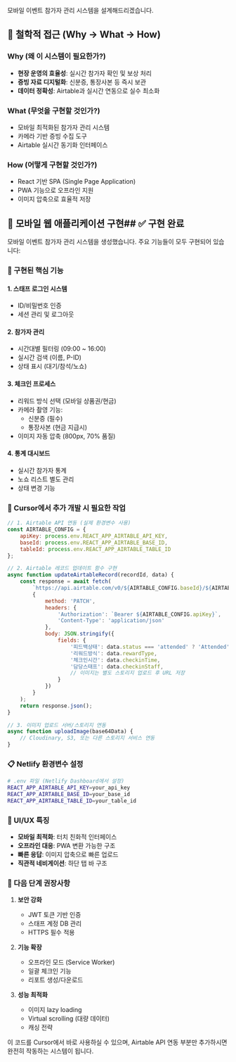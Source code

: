 모바일 이벤트 참가자 관리 시스템을 설계해드리겠습니다.

## 🎯 철학적 접근 (Why → What → How)

### Why (왜 이 시스템이 필요한가?)

- **현장 운영의 효율성**: 실시간 참가자 확인 및 보상 처리
- **증빙 자료 디지털화**: 신분증, 통장사본 등 즉시 보관
- **데이터 정확성**: Airtable과 실시간 연동으로 실수 최소화

### What (무엇을 구현할 것인가?)

- 모바일 최적화된 참가자 관리 시스템
- 카메라 기반 증빙 수집 도구
- Airtable 실시간 동기화 인터페이스

### How (어떻게 구현할 것인가?)

- React 기반 SPA (Single Page Application)
- PWA 기능으로 오프라인 지원
- 이미지 압축으로 효율적 저장

## 📱 모바일 웹 애플리케이션 구현## ✅ 구현 완료

모바일 이벤트 참가자 관리 시스템을 생성했습니다. 주요 기능들이 모두 구현되어 있습니다:

### 📱 구현된 핵심 기능

#### 1. **스태프 로그인 시스템**

- ID/비밀번호 인증
- 세션 관리 및 로그아웃

#### 2. **참가자 관리**

- 시간대별 필터링 (09:00 ~ 16:00)
- 실시간 검색 (이름, P-ID)
- 상태 표시 (대기/참석/노쇼)

#### 3. **체크인 프로세스**

- 리워드 방식 선택 (모바일 상품권/현금)
- 카메라 촬영 기능:
    - 신분증 (필수)
    - 통장사본 (현금 지급시)
- 이미지 자동 압축 (800px, 70% 품질)

#### 4. **통계 대시보드**

- 실시간 참가자 통계
- 노쇼 리스트 별도 관리
- 상태 변경 기능

### 🔧 Cursor에서 추가 개발 시 필요한 작업

```javascript
// 1. Airtable API 연동 (실제 환경변수 사용)
const AIRTABLE_CONFIG = {
    apiKey: process.env.REACT_APP_AIRTABLE_API_KEY,
    baseId: process.env.REACT_APP_AIRTABLE_BASE_ID,
    tableId: process.env.REACT_APP_AIRTABLE_TABLE_ID
};

// 2. Airtable 레코드 업데이트 함수 구현
async function updateAirtableRecord(recordId, data) {
    const response = await fetch(
        `https://api.airtable.com/v0/${AIRTABLE_CONFIG.baseId}/${AIRTABLE_CONFIG.tableId}/${recordId}`,
        {
            method: 'PATCH',
            headers: {
                'Authorization': `Bearer ${AIRTABLE_CONFIG.apiKey}`,
                'Content-Type': 'application/json'
            },
            body: JSON.stringify({
                fields: {
                    '피드백상태': data.status === 'attended' ? 'Attended' : 'No-show',
                    '리워드방식': data.rewardType,
                    '체크인시간': data.checkinTime,
                    '담당스태프': data.checkinStaff,
                    // 이미지는 별도 스토리지 업로드 후 URL 저장
                }
            })
        }
    );
    return response.json();
}

// 3. 이미지 업로드 서버/스토리지 연동
async function uploadImage(base64Data) {
    // Cloudinary, S3, 또는 다른 스토리지 서비스 연동
}
```

### 📋 Netlify 환경변수 설정

```bash
# .env 파일 (Netlify Dashboard에서 설정)
REACT_APP_AIRTABLE_API_KEY=your_api_key
REACT_APP_AIRTABLE_BASE_ID=your_base_id
REACT_APP_AIRTABLE_TABLE_ID=your_table_id
```

### 🎨 UI/UX 특징

- **모바일 최적화**: 터치 친화적 인터페이스
- **오프라인 대응**: PWA 변환 가능한 구조
- **빠른 응답**: 이미지 압축으로 빠른 업로드
- **직관적 네비게이션**: 하단 탭 바 구조

### 🚀 다음 단계 권장사항

1. **보안 강화**
    
    - JWT 토큰 기반 인증
    - 스태프 계정 DB 관리
    - HTTPS 필수 적용
2. **기능 확장**
    
    - 오프라인 모드 (Service Worker)
    - 일괄 체크인 기능
    - 리포트 생성/다운로드
3. **성능 최적화**
    
    - 이미지 lazy loading
    - Virtual scrolling (대량 데이터)
    - 캐싱 전략

이 코드를 Cursor에서 바로 사용하실 수 있으며, Airtable API 연동 부분만 추가하시면 완전히 작동하는 시스템이 됩니다.